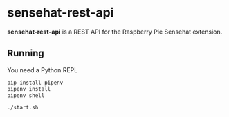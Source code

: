 # sensehat-rest-api

**sensehat-rest-api** is a REST API for the Raspberry Pie Sensehat extension.

## Running

You need a Python REPL

```sh
pip install pipenv
pipenv install
pipenv shell
```

```sh
./start.sh
```
